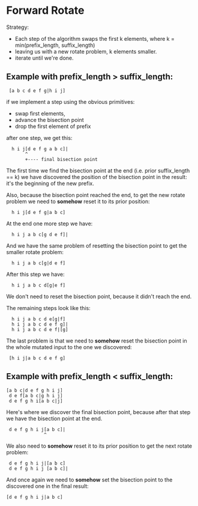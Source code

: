 # Forward Rotate

Strategy:
- Each step of the algorithm swaps the first k elements,
  where k = min(prefix_length, suffix_length)
- leaving us with a new rotate problem, k elements smaller.
- iterate until we're done.

## Example with prefix_length > suffix_length:

```
 [a b c d e f g|h i j]
```

if we implement a step using the obvious primitives:
- swap first elements,
- advance the bisection point
- drop the first element of prefix

after one step, we get this:

```
  h i j[d e f g a b c]|
       ^
       +---- final bisection point
```

The first time we find the bisection point at the end (i.e. prior
suffix_length == k) we have discovered the position of the bisection
point in the result: it's the beginning of the new prefix.

Also, because the bisection point reached the end, to get the new
rotate problem we need to **somehow** reset it to its prior position:

```
  h i j[d e f g|a b c]
```

At the end one more step we have:

```
  h i j a b c[g d e f]|
```

And we have the same problem of resetting the bisection point to get the
smaller rotate problem:

```
  h i j a b c[g|d e f]
```

After this step we have:

```
  h i j a b c d[g|e f]
```

We don't need to reset the bisection point, because it didn't reach the end.

The remaining steps look like this:

```
  h i j a b c d e[g|f]
  h i j a b c d e f g]|
  h i j a b c d e f|[g]
```

The last problem is that we need to **somehow** reset the bisection point in the
whole mutated input to the one we discovered:
```
 [h i j|a b c d e f g]
```
## Example with prefix_length < suffix_length:

```
[a b c|d e f g h i j]
 d e f[a b c|g h i j]
 d e f g h i[a b c|j]
```

Here's where we discover the final bisection point, because after that step we have
the bisection point at the end.

```
 d e f g h i j[a b c]|
              ^
```

We also need to **somehow** reset it to its prior position to get the
next rotate problem:

```
 d e f g h i j|[a b c]
 d e f g h i j [a b c]|
```

And once again we need to **somehow** set the bisection point to the
discovered one in the final result:

```
[d e f g h i j|a b c]
```

